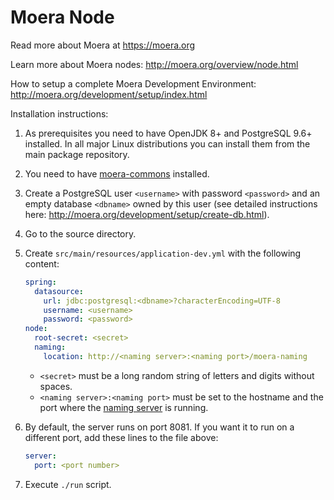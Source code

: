 # Moera Node

Read more about Moera at https://moera.org

Learn more about Moera nodes: http://moera.org/overview/node.html

How to setup a complete Moera Development Environment:
http://moera.org/development/setup/index.html

Installation instructions:

1. As prerequisites you need to have OpenJDK 8+ and PostgreSQL 9.6+
   installed. In all major Linux distributions you can install them from
   the main package repository.
2. You need to have [moera-commons][1] installed.
3. Create a PostgreSQL user `<username>` with password `<password>` and
   an empty database `<dbname>` owned by this user (see detailed
   instructions here:
   http://moera.org/development/setup/create-db.html).
4. Go to the source directory.
5. Create `src/main/resources/application-dev.yml` with the following
   content:
   
   ```yaml
   spring:
     datasource:
       url: jdbc:postgresql:<dbname>?characterEncoding=UTF-8
       username: <username>
       password: <password>
   node:
     root-secret: <secret>
     naming:
       location: http://<naming server>:<naming port>/moera-naming
   ```

   * `<secret>` must be a long random string of letters and digits
     without spaces.
   * `<naming server>:<naming port>` must be set to the hostname and the
     port where the [naming server][2] is running.

6. By default, the server runs on port 8081. If you want it to run on a
   different port, add these lines to the file above:
    
   ```yaml
   server:
     port: <port number>
   ```
7. Execute `./run` script.

[1]: https://github.com/MoeraOrg/moera-commons
[2]: https://github.com/MoeraOrg/moera-naming
